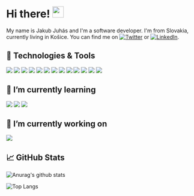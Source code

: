 # Hi there! <img src="https://raw.githubusercontent.com/MartinHeinz/MartinHeinz/master/wave.gif" width="30px">

My name is Jakub Juhás and I'm a software developer. 
I'm from Slovakia, currently living in Košice.
You can find me on [![Twitter][1.2]][1] or [![LinkedIn][3.2]][3].

## 🔧 Technologies & Tools
![](https://img.shields.io/badge/Code-Javascript-informational?style=flat&logo=javascript&logoColor=white&color=2bbc8a)
![](https://img.shields.io/badge/Code-Typescript-informational?style=flat&logo=typescript&logoColor=white&color=2bbc8a)
![](https://img.shields.io/badge/Code-Angular-informational?style=flat&logo=angular&logoColor=white&color=2bbc8a)
![](https://img.shields.io/badge/Code-React-informational?style=flat&logo=react&logoColor=white&color=2bbc8a)
![](https://img.shields.io/badge/Code-Vue-informational?style=flat&logo=vue&logoColor=white&color=2bbc8a)
![](https://img.shields.io/badge/Code-Kotlin-informational?style=flat&logo=kotlin&logoColor=white&color=2bbc8a)
![](https://img.shields.io/badge/Code-Java-informational?style=flat&logo=java&logoColor=white&color=2bbc8a)
![](https://img.shields.io/badge/Code-Swift-informational?style=flat&logo=swift&logoColor=white&color=2bbc8a)
![](https://img.shields.io/badge/Code-Node.js-informational?style=flat&logo=node&logoColor=white&color=2bbc8a)
![](https://img.shields.io/badge/Code-Spring-informational?style=flat&logo=spring&logoColor=white&color=2bbc8a)
![](https://img.shields.io/badge/Tools-PostgreSQL-informational?style=flat&logo=postgresql&logoColor=white&color=2bbc8a)
![](https://img.shields.io/badge/Tools-Firebase-informational?style=flat&logo=firebase&logoColor=white&color=2bbc8a)
![](https://img.shields.io/badge/Tools-Docker-informational?style=flat&logo=docker&logoColor=white&color=2bbc8a)


## 🌱 I’m currently learning
![](https://img.shields.io/badge/Mastering-Angular-informational?style=flat&logo=angular&logoColor=white&color=2bbc8a)
![](https://img.shields.io/badge/Mastering-React-informational?style=flat&logo=react&logoColor=white&color=2bbc8a)
![](https://img.shields.io/badge/Mastering-Node.js-informational?style=flat&logo=nodejs&logoColor=white&color=2bbc8a)


## 🔭 I’m currently working on
<a href="https://github.com/juhas96/covid-tracker">
  <img align="center" src="https://github-readme-stats.vercel.app/api/pin/?username=juhas96&repo=covid-tracker&theme=dark" />
</a>

## &#x1f4c8; GitHub Stats

![Anurag's github stats](https://github-readme-stats.vercel.app/api?username=juhas96&show_icons=true&theme=dark)

![Top Langs](https://github-readme-stats.vercel.app/api/top-langs/?username=juhas96&hide=html,css,swift&layout=compact&theme=dark)

<!-- icons with padding -->

[1.1]: http://i.imgur.com/tXSoThF.png (twitter icon with padding)
[2.1]: http://i.imgur.com/0o48UoR.png (github icon with padding)

<!-- icons without padding -->

[1.2]: http://i.imgur.com/wWzX9uB.png (twitter icon without padding)
[2.2]: http://i.imgur.com/9I6NRUm.png (github icon without padding)
[3.2]: https://raw.githubusercontent.com/MartinHeinz/MartinHeinz/master/linkedin-3-16.png (LinkedIn icon without padding)

<!-- links to social media accounts -->
[1]: https://twitter.com/JakubJuhs
[2]: https://github.com/juhas96
[3]: https://www.linkedin.com/in/jakub-juh%C3%A1s-98b04834/





<!--
**juhas96/juhas96** is a ✨ _special_ ✨ repository because its `README.md` (this file) appears on your GitHub profile.

Here are some ideas to get you started:

- 🔭 I’m currently working on ...
- 🌱 I’m currently learning ...
- 👯 I’m looking to collaborate on ...
- 🤔 I’m looking for help with ...
- 💬 Ask me about ...
- 📫 How to reach me: ...
- 😄 Pronouns: ...
- ⚡ Fun fact: ...
-->
